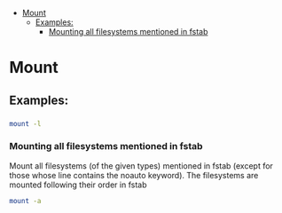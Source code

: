 <!--ts-->
   * [Mount](#mount)
      * [Examples:](#examples)
         * [Mounting all filesystems mentioned in fstab](#mounting-all-filesystems-mentioned-in-fstab)

<!-- Added by: gil_diy, at: 2019-01-16T08:22+02:00 -->

<!--te-->


# Mount
## Examples:

###
```bash
mount -l
```


### Mounting all filesystems mentioned in fstab
Mount all filesystems (of the given types) mentioned in fstab (except for those whose line contains the noauto keyword).  The filesystems are mounted following their order in fstab
```bash
mount -a
```
